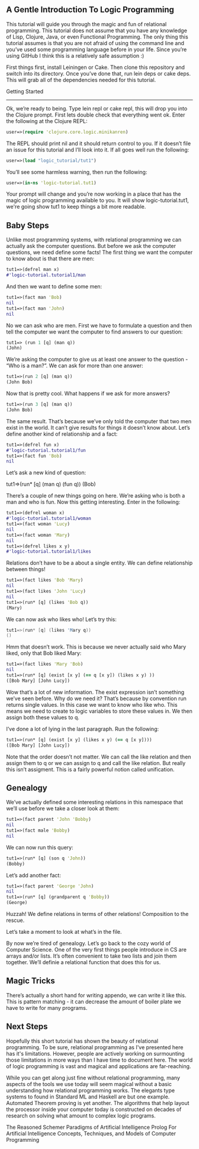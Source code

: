 A Gentle Introduction To Logic Programming
----

This tutorial will guide you through the magic and fun of relational programming. This tutorial does not assume that you have any knowledge of Lisp, Clojure, Java, or even Functional Programming. The only thing this tutorial assumes is that you are not afraid of using the command line and you’ve used some programming language before in your life. Since you’re using GitHub I think this is a relatively safe assumption :)

First things first, install Leiningen or Cake. Then clone this repository and switch into its directory. Once you’ve done that, run lein deps or cake deps. This will grab all of the dependencies needed for this tutorial.

Getting Started
____

Ok, we’re ready to being. Type lein repl or cake repl, this will drop you into the Clojure prompt. First lets double check that everything went ok. Enter the following at the Clojure REPL:

```clj
user=>(require 'clojure.core.logic.minikanren)
```

The REPL should print nil and it should return control to you. If it doesn’t file an issue for this tutorial and I’ll look into it. If all goes well run the following:

```clj
user=>(load "logic_tutorial/tut1")
```

You’ll see some harmless warning, then run the following:

```clj
user=>(in-ns 'logic-tutorial.tut1)
```

Your prompt will change and you’re now working in a place that has the magic of logic programming available to you. It will show logic-tutorial.tut1, we're going show tut1 to keep things a bit more readable.

Baby Steps
----

Unlike most programming systems, with relational programming we can actually ask the computer questions. But before we ask the computer questions, we need define some facts! The first thing we want the computer to know about is that there are men:

```clj
tut1=>(defrel man x)
#'logic-tutorial.tutorial1/man
```

And then we want to define some men:

```clj
tut1=>(fact man 'Bob)
nil
tut1=>(fact man 'John)
nil
```

No we can ask who are men. First we have to formulate a question and then tell the computer we want the computer to find answers to our question:

```clj
tut1=> (run 1 [q] (man q))
(John)
```

We’re asking the computer to give us at least one answer to the question - “Who is a man?”.  We can ask for more than one answer:

```clj
tut1=>(run 2 [q] (man q))
(John Bob)
```

Now that is pretty cool. What happens if we ask for more answers?

```clj
tut1=>(run 3 [q] (man q))
(John Bob)
```

The same result. That’s because we’ve only told the computer that two men exist in the world. It can’t give results for things it doesn’t know about. Let’s define another kind of relationship and a fact:

```clj
tut1=>(defrel fun x)
#'logic-tutorial.tutorial1/fun
tut1=>(fact fun 'Bob)
nil
```

Let’s ask a new kind of question:

tut1=>(run* [q] (man q) (fun q))
(Bob)

There’s a couple of new things going on here. We’re asking who is both a man and who is fun. Now this getting interesting. Enter in the following:

```clj
tut1=>(defrel woman x)
#'logic-tutorial.tutorial1/woman
tut1=>(fact woman 'Lucy)
nil
tut1=>(fact woman 'Mary)
nil
tut1=>(defrel likes x y)
#'logic-tutorial.tutorial1/likes
```

Relations don’t have to be a about a single entity. We can define relationship between things!

```clj
tut1=>(fact likes 'Bob 'Mary)
nil
tut1=>(fact likes 'John 'Lucy)
nil
tut1=>(run* [q] (likes 'Bob q))
(Mary)
```

We can now ask who likes who! Let’s try this:

```s
tut1=>(run* [q] (likes 'Mary q))
()
```

Hmm that doesn’t work. This is because we never actually said who Mary liked, only that Bob liked Mary:

```clj
tut1=>(fact likes 'Mary 'Bob)
nil
tut1=>(run* [q] (exist [x y] (== q [x y]) (likes x y) ))
([Bob Mary] [John Lucy])
```

Wow that’s a lot of new information. The exist expression isn’t something we’ve seen before. Why do we need it? That’s because by convention run returns single values. In this case we want to know who like who. This means we need to create to logic variables to store these values in. We then assign both these values to q.

I’ve done a lot of lying in the last paragraph. Run the following:

```clj
tut1=>(run* [q] (exist [x y] (likes x y) (== q [x y])))
([Bob Mary] [John Lucy])
```

Note that the order doesn’t not matter. We can call the like relation and then assign them to q or we can assign to q and call the like relation. But really this isn’t assigment. This is a fairly powerful notion called unification.

Genealogy
----

We’ve actually defined some interesting relations in this namespace that we’ll use before we take a closer look at them:

```clj
tut1=>(fact parent 'John 'Bobby)
nil
tut1=>(fact male 'Bobby)
nil
```

We can now run this query:

```clj
tut1=>(run* [q] (son q 'John))
(Bobby)
```

Let’s add another fact:

```clj
tut1=>(fact parent 'George 'John) 
nil
tut1=>(run* [q] (grandparent q 'Bobby))
(George)
```

Huzzah! We define relations in terms of other relations! Composition to the rescue.

Let’s take a moment to look at what’s in the file.

By now we’re tired of genealogy. Let’s go back to the cozy world of Computer Science. One of the very first things people introduce in CS are arrays and/or lists. It’s often convenient to take two lists and join them together. We’ll definie a relational function that does this for us.

Magic Tricks
----

There’s actually a short hand for writing appendo, we can write it like this. This is pattern matching - it can decrease the amount of boiler plate we have to write for many programs.

Next Steps
----

Hopefully this short tutorial has shown the beauty of relational programming. To be sure, relational programming as I've presented here has it's limitations. However, people are actively working on surmounting those limitations in more ways than I have time to document here. The world of logic programming is vast and magical and applications are far-reaching.

While you can get along just fine without relational programming, many aspects of the tools we use today will seem magical without a basic understanding how relational programming works. The elegants type systems to found in Standard ML and Haskell are but one example. Automated Theorem proving is yet another. The algorithms that help layout the processor inside your computer today is constructed on decades of research on solving what amount to complex logic programs.

The Reasoned Schemer
Paradigms of Artificial Intelligence
Prolog For Artificial Intelligence
Concepts, Techniques, and Models of Computer Programming